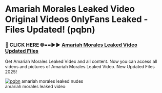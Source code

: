 # Amariah Morales Leaked Video Original Videos 0nlyFans Leaked - Files Updated! (pqbn)

<h3>🔴 CLICK HERE 🌐==►► <a href="https://tinyurl.com/4seja8ks" rel="nofollow">Amariah Morales Leaked Video Updated Files</a></h3>

Get Amariah Morales Leaked Video and all content. Now you can access all videos and pictures of Amariah Morales Leaked Video. New Updated Files 2025!

[![pqbn](https://i.imgur.com/EWjZXRe.gif)](https://tinyurl.com/4seja8ks)
amariah morales leaked nudes<br>
amariah morales leaked video